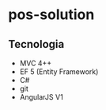 # pos-solution
<h2>Tecnologia</h2>

- MVC  4++ 
- EF 5 (Entity Framework)
- C#
- git
- AngularJS V1

